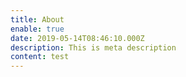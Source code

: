 ```yaml
---
title: About
enable: true
date: 2019-05-14T08:46:10.000Z
description: This is meta description
content: test
---
```


